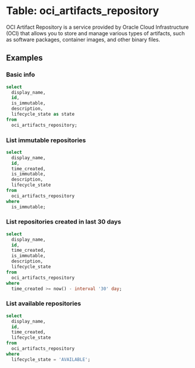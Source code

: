 # Table: oci_artifacts_repository

OCI Artifact Repository is a service provided by Oracle Cloud Infrastructure (OCI) that allows you to store and manage various types of artifacts, such as software packages, container images, and other binary files.

## Examples

### Basic info

```sql
select
  display_name,
  id,
  is_immutable,
  description,
  lifecycle_state as state
from
  oci_artifacts_repository;
```

### List immutable repositories

```sql
select
  display_name,
  id,
  time_created,
  is_immutable,
  description,
  lifecycle_state
from
  oci_artifacts_repository
where
  is_immutable;
```

### List repositories created in last 30 days

```sql
select
  display_name,
  id,
  time_created,
  is_immutable,
  description,
  lifecycle_state
from
  oci_artifacts_repository
where
  time_created >= now() - interval '30' day;
```

### List available repositories

```sql
select
  display_name,
  id,
  time_created,
  lifecycle_state
from
  oci_artifacts_repository
where
  lifecycle_state = 'AVAILABLE';
```